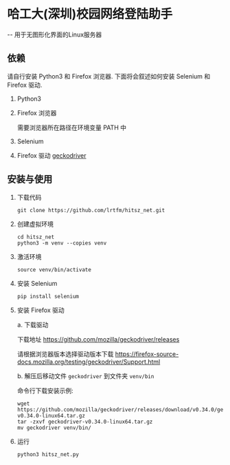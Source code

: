 # 哈工大(深圳)校园网络登陆助手
-- 用于无图形化界面的Linux服务器

## 依赖

请自行安装 Python3 和 Firefox 浏览器. 下面将会叙述如何安装 Selenium 和 Firefox 驱动.

1. Python3

2. Firefox 浏览器

   需要浏览器所在路径在环境变量 PATH 中

3. Selenium

4. Firefox 驱动 [geckodriver](https://github.com/mozilla/geckodriver/releases)

## 安装与使用

1. 下载代码

    ```
    git clone https://github.com/lrtfm/hitsz_net.git
    ```

2. 创建虚拟环境

   ```
   cd hitsz_net
   python3 -m venv --copies venv
   ```

3. 激活环境

   ```
   source venv/bin/activate
   ```

4. 安装 Selenium

   ```
   pip install selenium
   ```

5. 安装 Firefox 驱动

   a. 下载驱动

      下载地址 https://github.com/mozilla/geckodriver/releases

      请根据浏览器版本选择驱动版本下载 https://firefox-source-docs.mozilla.org/testing/geckodriver/Support.html

   b. 解压后移动文件 `geckodriver` 到文件夹 `venv/bin`

   命令行下载安装示例:

   ```
   wget https://github.com/mozilla/geckodriver/releases/download/v0.34.0/geckodriver-v0.34.0-linux64.tar.gz
   tar -zxvf geckodriver-v0.34.0-linux64.tar.gz
   mv geckodriver venv/bin/
   ```

6. 运行
   ```
   python3 hitsz_net.py
   ```
